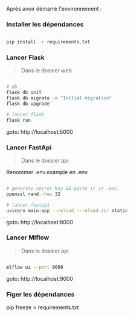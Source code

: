 
Après avoir démarré l'environnement : 

### Installer les dépendances 

```bash

pip install -r requirements.txt

```


### Lancer Flask 

> Dans le dossier web 

```bash

# db 
flask db init
flask db migrate -m "Initial migration"
flask db upgrade

# lancer flask
flask run 

```

goto: http://localhost:5000


### Lancer FastApi 

> Dans le dossier api 

Renommer .env.example en .env

```bash

# generate secret key && paste it in .env
openssl rand -hex 32

# lancer fastapi
uvicorn main:app --reload --reload-dir static


```

goto: http://localhost:8000


### Lancer Mlflow 

> Dans le dossier api 

```bash

mlflow ui --port 9000

```

goto: http://localhost:9000


### Figer les dépendances

pip freeze > requirements.txt
